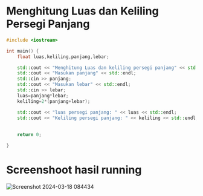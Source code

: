# Menghitung Luas dan Keliling Persegi Panjang

```c++
#include <iostream>

int main() {
    float luas,keliling,panjang,lebar;

    std::cout << "Menghitung Luas dan keliling persegi panjang" << std::endl;
    std::cout << "Masukan panjang" << std::endl;
    std::cin >> panjang;
    std::cout << "Masukan lebar" << std::endl;
    std::cin >> lebar;
    luas=panjang*lebar;
    keliling=2*(panjang+lebar);

    std::cout << "luas persegi panjang: " << luas << std::endl;
    std::cout << "Keliling persegi panjang: " << keliling << std::endl;
    
    
    return 0;

}
```
# Screenshoot hasil running

![Screenshot 2024-03-18 084434](https://github.com/alyanrni25/Tugas_1_AB1203/assets/156888432/4fb7aad1-0b84-4438-83ca-e9019f1f4123)
